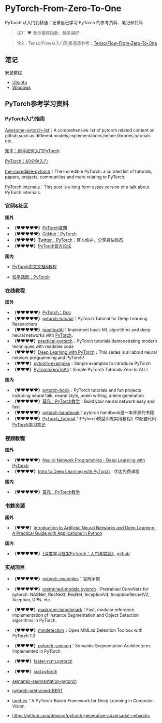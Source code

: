 # PyTorch-From-Zero-To-One
PyTorch 从入门到精通：记录自己学习 PyTorch 的参考资料、笔记和代码

> 注1：♥ 表示推荐指数，越多越好

> 注2：TensorFlow从入门到精通请参考：[TensorFlow-From-Zero-To-One](https://github.com/amusi/TensorFlow-From-Zero-To-One)

## 笔记

安装教程

- [Ubuntu](examples/Python1.0_Install.md)
- [Windows](https://blog.csdn.net/amusi1994/article/details/80077667)

## PyTorch参考学习资料

### PyTorch入门指南

[Awesome-pytorch-list](https://github.com/bharathgs/Awesome-pytorch-list)：A comprehensive list of pytorch related content on github,such as different models,implementations,helper libraries,tutorials etc.

[知乎：新手如何入门PyTorch](https://www.zhihu.com/question/55720139)

[PyTorch：60分钟入门](http://pytorch.org/tutorials/)

[the-incredible-pytorch](https://github.com/ritchieng/the-incredible-pytorch)：The Incredible PyTorch: a curated list of tutorials, papers, projects, communities and more relating to PyTorch.

[PyTorch internals](http://blog.ezyang.com/2019/05/pytorch-internals/)：This post is a long form essay version of a talk about PyTorch internals.

### 官网&社区

**国外**

- **（♥♥♥♥♥）**[PyTorch官网](http://pytorch.org/)
- **（♥♥♥♥♥）**[GitHub：PyTorch](https://github.com/pytorch/pytorch)
- **（♥♥♥♥）**[Twitter：PyTorch](https://twitter.com/pytorch)：官方维护，分享最快动态
- **（♥♥♥♥）**[PyTorch官方论坛](https://discuss.pytorch.org/)

**国内**

- [PyTorch中文文档&教程](https://pytorch.apachecn.org/#/)

- [知乎话题：PyTorch](https://www.zhihu.com/topic/20075993/hot)

### 在线教程

**国外**

- **（♥♥♥♥♥）**[PyTorch：Doc](http://pytorch.org/docs/)
- **（♥♥♥♥♥）**[pytorch-tutorial](https://github.com/yunjey/pytorch-tutorial)：PyTorch Tutorial for Deep Learning Researchers
- **（♥♥♥♥♥）**[practicalAI](https://github.com/GokuMohandas/practicalAI/)：Implement basic ML algorithms and deep neural networks with [PyTorch](https://pytorch.org/).
- **（♥♥♥♥）**[practical-pytorch](https://github.com/spro/practical-pytorch)：PyTorch tutorials demonstrating modern techniques with readable code
- **（♥♥♥♥）**[Deep Learning with PyTorch](http://deeplizard.com/learn/playlist/PLZbbT5o_s2xrfNyHZsM6ufI0iZENK9xgG)：This series is all about neural network programming and PyTorch! 
- **（♥♥♥）**[pytorch-examples](https://github.com/jcjohnson/pytorch-examples)：Simple examples to introduce PyTorch
- **（♥♥♥）**[PyTorchZeroToAll](https://github.com/hunkim/PyTorchZeroToAll)：Simple PyTorch Tutorials Zero to ALL!

**国内**

- **（♥♥♥♥♥）**[pytorch-book](https://github.com/chenyuntc/pytorch-book)：PyTorch tutorials and fun projects including neural talk, neural style, poem writing, anime generation
- **（♥♥♥♥♥）**[莫凡：PyTorch教学](https://morvanzhou.github.io/tutorials/machine-learning/torch/)：Build your neural network easy and fast
- **（♥♥♥♥♥）**[pytorch-handbook](https://github.com/zergtant/pytorch-handbook)：pytorch handbook是一本开源的书籍
- **（♥♥♥♥♥）**[PyTorch_Tutorial](https://github.com/tensor-yu/PyTorch_Tutorial)：《Pytorch模型训练实用教程》中配套代码 [PyTorch学习笔记](https://zhuanlan.zhihu.com/c_1056853059086430208)

### 视频教程

**国外**

- **（♥♥♥♥♥）**[Neural Network Programming - Deep Learning with PyTorch](https://www.youtube.com/watch?v=v5cngxo4mIg&list=PLZbbT5o_s2xrfNyHZsM6ufI0iZENK9xgG)  
- **（♥♥♥♥）**[Intro to Deep Learning with PyTorch](https://cn.udacity.com/course/deep-learning-pytorch--ud188)：优达免费课程

**国内**

- **（♥♥♥♥♥）**[莫凡：PyTorch教学](https://morvanzhou.github.io/tutorials/machine-learning/torch/)

### 书籍资源

**国外**

- **（♥♥♥）**[Introduction to Artificial Neural Networks and Deep Learning: A Practical Guide with Applications in Python](https://github.com/rasbt/deep-learning-book)

**国内**

- **（♥♥♥♥♥）**[《深度学习框架PyTorch：入门与实践》](https://book.douban.com/subject/27624483/) [github](https://github.com/chenyuntc/pytorch-book)

### 实战项目

- **（♥♥♥♥♥）**[pytorch-examples](https://github.com/pytorch/examples)：官网示例
- **（♥♥♥♥♥）**[pretrained-models.pytorch](https://github.com/Cadene/pretrained-models.pytorch)：Pretrained ConvNets for pytorch: NASNet, ResNeXt, ResNet, InceptionV4, InceptionResnetV2, Xception, DPN, etc.
- **（♥♥♥♥）**[maskrcnn-benchmark](https://github.com/facebookresearch/maskrcnn-benchmark)：Fast, modular reference implementation of Instance Segmentation and Object Detection algorithms in PyTorch.
- **（♥♥♥♥）**[mmdetection](https://github.com/open-mmlab/mmdetection)：Open MMLab Detection Toolbox with PyTorch 1.0
- **（♥♥♥♥）**[pytorch-semseg](https://github.com/meetshah1995/pytorch-semseg)：Semantic Segmentation Architectures Implemented in PyTorch
- **（♥♥♥）**[faster-rcnn.pytorch](https://github.com/jwyang/faster-rcnn.pytorch)

- **（♥♥♥）**[ssd.pytorch](https://github.com/amdegroot/ssd.pytorch)
- [semantic-segmentation-pytorch](https://github.com/CSAILVision/semantic-segmentation-pytorch)
- [pytorch-pretrained-BERT](https://github.com/huggingface/pytorch-pretrained-BERT)
- [torchcv](https://github.com/youansheng/torchcv)：A PyTorch-Based Framework for Deep Learning in Computer Vision
- https://github.com/devnag/pytorch-generative-adversarial-networks